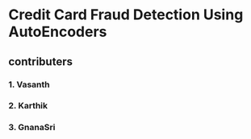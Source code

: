 # Credit Card Fraud Detection Using AutoEncoders

## contributers

### 1. Vasanth
### 2. Karthik
### 3. GnanaSri